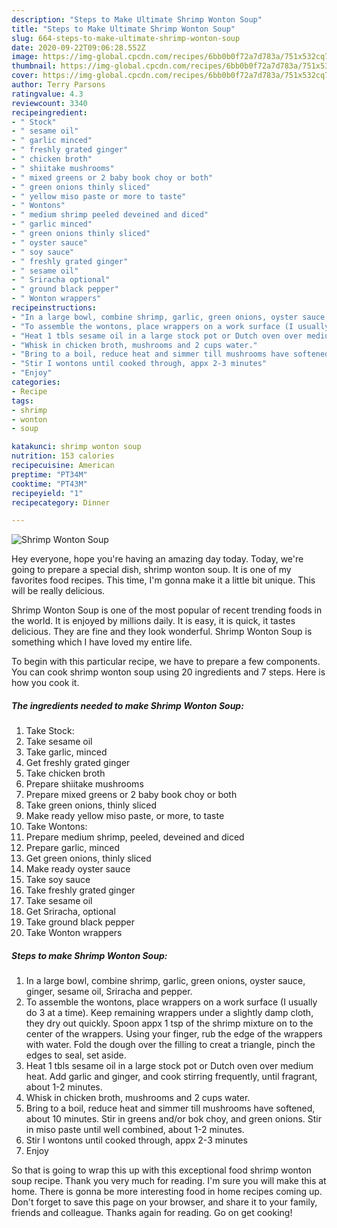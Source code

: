 ```yaml
---
description: "Steps to Make Ultimate Shrimp Wonton Soup"
title: "Steps to Make Ultimate Shrimp Wonton Soup"
slug: 664-steps-to-make-ultimate-shrimp-wonton-soup
date: 2020-09-22T09:06:28.552Z
image: https://img-global.cpcdn.com/recipes/6bb0b0f72a7d783a/751x532cq70/shrimp-wonton-soup-recipe-main-photo.jpg
thumbnail: https://img-global.cpcdn.com/recipes/6bb0b0f72a7d783a/751x532cq70/shrimp-wonton-soup-recipe-main-photo.jpg
cover: https://img-global.cpcdn.com/recipes/6bb0b0f72a7d783a/751x532cq70/shrimp-wonton-soup-recipe-main-photo.jpg
author: Terry Parsons
ratingvalue: 4.3
reviewcount: 3340
recipeingredient:
- " Stock"
- " sesame oil"
- " garlic minced"
- " freshly grated ginger"
- " chicken broth"
- " shiitake mushrooms"
- " mixed greens or 2 baby book choy or both"
- " green onions thinly sliced"
- " yellow miso paste or more to taste"
- " Wontons"
- " medium shrimp peeled deveined and diced"
- " garlic minced"
- " green onions thinly sliced"
- " oyster sauce"
- " soy sauce"
- " freshly grated ginger"
- " sesame oil"
- " Sriracha optional"
- " ground black pepper"
- " Wonton wrappers"
recipeinstructions:
- "In a large bowl, combine shrimp, garlic, green onions, oyster sauce, ginger, sesame oil, Sriracha and pepper."
- "To assemble the wontons, place wrappers on a work surface (I usually do 3 at a time). Keep remaining wrappers under a slightly damp cloth, they dry out quickly. Spoon appx 1 tsp of the shrimp mixture on to the center of the wrappers. Using your finger, rub the edge of the wrappers with water. Fold the dough over the filling to creat a triangle, pinch the edges to seal, set aside."
- "Heat 1 tbls sesame oil in a large stock pot or Dutch oven over medium heat. Add garlic and ginger, and cook stirring frequently, until fragrant, about 1-2 minutes."
- "Whisk in chicken broth, mushrooms and 2 cups water."
- "Bring to a boil, reduce heat and simmer till mushrooms have softened, about 10 minutes. Stir in greens and/or bok choy, and green onions. Stir in miso paste until well combined, about 1-2 minutes."
- "Stir I wontons until cooked through, appx 2-3 minutes"
- "Enjoy"
categories:
- Recipe
tags:
- shrimp
- wonton
- soup

katakunci: shrimp wonton soup 
nutrition: 153 calories
recipecuisine: American
preptime: "PT34M"
cooktime: "PT43M"
recipeyield: "1"
recipecategory: Dinner

---
```



![Shrimp Wonton Soup](https://img-global.cpcdn.com/recipes/6bb0b0f72a7d783a/751x532cq70/shrimp-wonton-soup-recipe-main-photo.jpg)

Hey everyone, hope you're having an amazing day today. Today, we're going to prepare a special dish, shrimp wonton soup. It is one of my favorites food recipes. This time, I'm gonna make it a little bit unique. This will be really delicious.



Shrimp Wonton Soup is one of the most popular of recent trending foods in the world. It is enjoyed by millions daily. It is easy, it is quick, it tastes delicious. They are fine and they look wonderful. Shrimp Wonton Soup is something which I have loved my entire life.


To begin with this particular recipe, we have to prepare a few components. You can cook shrimp wonton soup using 20 ingredients and 7 steps. Here is how you cook it.

<!--inarticleads1-->

##### The ingredients needed to make Shrimp Wonton Soup:

1. Take  Stock:
1. Take  sesame oil
1. Take  garlic, minced
1. Get  freshly grated ginger
1. Take  chicken broth
1. Prepare  shiitake mushrooms
1. Prepare  mixed greens or 2 baby book choy or both
1. Take  green onions, thinly sliced
1. Make ready  yellow miso paste, or more, to taste
1. Take  Wontons:
1. Prepare  medium shrimp, peeled, deveined and diced
1. Prepare  garlic, minced
1. Get  green onions, thinly sliced
1. Make ready  oyster sauce
1. Take  soy sauce
1. Take  freshly grated ginger
1. Take  sesame oil
1. Get  Sriracha, optional
1. Take  ground black pepper
1. Take  Wonton wrappers




<!--inarticleads2-->

##### Steps to make Shrimp Wonton Soup:

1. In a large bowl, combine shrimp, garlic, green onions, oyster sauce, ginger, sesame oil, Sriracha and pepper.
1. To assemble the wontons, place wrappers on a work surface (I usually do 3 at a time). Keep remaining wrappers under a slightly damp cloth, they dry out quickly. Spoon appx 1 tsp of the shrimp mixture on to the center of the wrappers. Using your finger, rub the edge of the wrappers with water. Fold the dough over the filling to creat a triangle, pinch the edges to seal, set aside.
1. Heat 1 tbls sesame oil in a large stock pot or Dutch oven over medium heat. Add garlic and ginger, and cook stirring frequently, until fragrant, about 1-2 minutes.
1. Whisk in chicken broth, mushrooms and 2 cups water.
1. Bring to a boil, reduce heat and simmer till mushrooms have softened, about 10 minutes. Stir in greens and/or bok choy, and green onions. Stir in miso paste until well combined, about 1-2 minutes.
1. Stir I wontons until cooked through, appx 2-3 minutes
1. Enjoy




So that is going to wrap this up with this exceptional food shrimp wonton soup recipe. Thank you very much for reading. I'm sure you will make this at home. There is gonna be more interesting food in home recipes coming up. Don't forget to save this page on your browser, and share it to your family, friends and colleague. Thanks again for reading. Go on get cooking!
